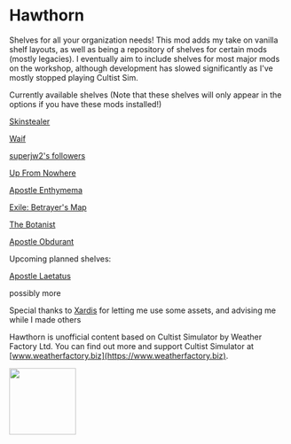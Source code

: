 # Hawthorn
Shelves for all your organization needs! This mod adds my take on vanilla shelf layouts, as well as being a repository of shelves for certain mods (mostly legacies). I eventually aim to include shelves for most major mods on the workshop, although development has slowed significantly as I've mostly stopped playing Cultist Sim.


Currently available shelves (Note that these shelves will only appear in the options if you have these mods installed!)

[Skinstealer](https://steamcommunity.com/sharedfiles/filedetails/?id=2792602803)

[Waif](https://steamcommunity.com/sharedfiles/filedetails/?id=2994256903)

[superjw2's followers](https://steamcommunity.com/workshop/filedetails/?id=2220870091)

[Up From Nowhere](https://steamcommunity.com/sharedfiles/filedetails/?id=2220876149)

[Apostle Enthymema](https://steamcommunity.com/sharedfiles/filedetails/?id=2995921343)

[Exile: Betrayer's Map](https://steamcommunity.com/sharedfiles/filedetails/?id=2258368192)

[The Botanist](https://steamcommunity.com/sharedfiles/filedetails/?id=2982381815)

[Apostle Obdurant](https://steamcommunity.com/sharedfiles/filedetails/?id=2944178812)


Upcoming planned shelves:

[Apostle Laetatus](https://steamcommunity.com/sharedfiles/filedetails/?id=2359529246)

possibly more

Special thanks to [Xardis](https://steamcommunity.com/profiles/76561198187315102) for letting me use some assets, and advising me while I made others

Hawthorn is unofficial content based on Cultist Simulator by Weather Factory Ltd. You can find out more and support Cultist Simulator at [www.weatherfactory.biz](https://www.weatherfactory.biz).

<img src="https://weatherfactory.biz/wp-content/uploads/2022/11/sixth-history-logo-text-black.png" width="120" /> 
